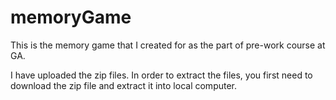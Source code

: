 # memoryGame
This is the memory game that I created for as the part of pre-work course at GA.

I have uploaded the zip files. In order to extract the files, you first need to download the zip file and extract it into local computer.
